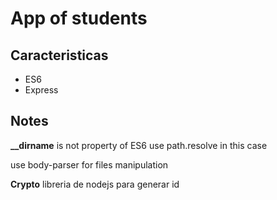 # App of students
## Caracteristicas
- ES6
- Express

## Notes

**__dirname** is not property of ES6
use path.resolve in this case 

use body-parser for files manipulation

**Crypto** libreria de nodejs para generar id